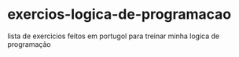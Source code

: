 # exercios-logica-de-programacao
 lista de exercicios feitos em portugol para treinar minha logica de programação
